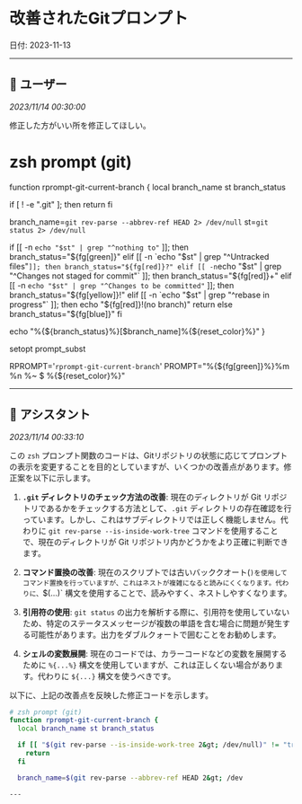 # 改善されたGitプロンプト

日付: 2023-11-13

---

## 👤 ユーザー
*2023/11/14 00:30:00*

修正した方がいい所を修正してほしい。

# zsh prompt (git)
function rprompt-git-current-branch {
  local branch_name st branch_status

  if [ ! -e  ".git" ]; then
    return
  fi

  branch_name=`git rev-parse --abbrev-ref HEAD 2> /dev/null`
  st=`git status 2> /dev/null`

  if [[ -n `echo "$st" | grep "^nothing to"` ]]; then
    branch_status="${fg[green]}"
  elif [[ -n `echo "$st" | grep "^Untracked files"` ]]; then
    branch_status="${fg[red]}?"
  elif [[ -n `echo "$st" | grep "^Changes not staged for commit"` ]]; then
    branch_status="${fg[red]}+"
  elif [[ -n `echo "$st" | grep "^Changes to be committed"` ]]; then
    branch_status="${fg[yellow]}!"
  elif [[ -n `echo "$st" | grep "^rebase in progress"` ]]; then
    echo "${fg[red]}!(no branch)"
    return
  else
    branch_status="${fg[blue]}"
  fi

  echo "%{${branch_status}%}[$branch_name]%{${reset_color}%}"
}

setopt prompt_subst

RPROMPT='`rprompt-git-current-branch`'
PROMPT="%{${fg[green]}%}%m %n %~ $ %{${reset_color}%}"

---

## 🤖 アシスタント
*2023/11/14 00:33:10*

この `zsh` プロンプト関数のコードは、Gitリポジトリの状態に応じてプロンプトの表示を変更することを目的としていますが、いくつかの改善点があります。修正案を以下に示します。

1. **`.git` ディレクトリのチェック方法の改善**: 現在のディレクトリが Git リポジトリであるかをチェックする方法として、`.git` ディレクトリの存在確認を行っています。しかし、これはサブディレクトリでは正しく機能しません。代わりに `git rev-parse --is-inside-work-tree` コマンドを使用することで、現在のディレクトリが Git リポジトリ内かどうかをより正確に判断できます。

2. **コマンド置換の改善**: 現在のスクリプトでは古いバッククオート(`)を使用してコマンド置換を行っていますが、これはネストが複雑になると読みにくくなります。代わりに、`$(...)` 構文を使用することで、読みやすく、ネストしやすくなります。

3. **引用符の使用**: `git status` の出力を解析する際に、引用符を使用していないため、特定のステータスメッセージが複数の単語を含む場合に問題が発生する可能性があります。出力をダブルクォートで囲むことをお勧めします。

4. **シェルの変数展開**: 現在のコードでは、カラーコードなどの変数を展開するために `%{...%}` 構文を使用していますが、これは正しくない場合があります。代わりに `${...}` 構文を使うべきです。

以下に、上記の改善点を反映した修正コードを示します。

```zsh
# zsh prompt (git)
function rprompt-git-current-branch {
  local branch_name st branch_status

  if [[ "$(git rev-parse --is-inside-work-tree 2&gt; /dev/null)" != "true" ]]; then
    return
  fi

  branch_name=$(git rev-parse --abbrev-ref HEAD 2&gt; /dev

---
